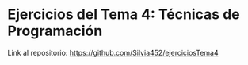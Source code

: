 # Ejercicios del Tema 4: Técnicas de Programación

Link al repositorio: https://github.com/Silvia452/ejerciciosTema4
